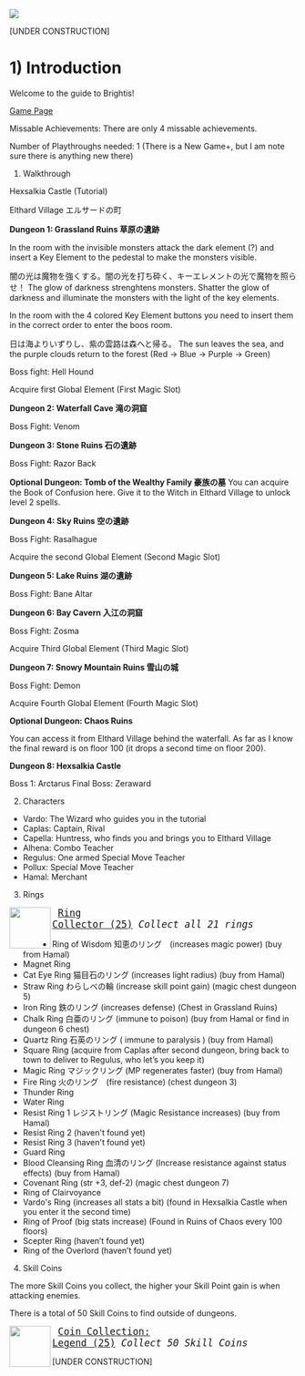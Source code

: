 ![](http://www.hardcoregaming101.net/wp-content/uploads/2020/12/brightis-titlejpn-1.jpg)

[UNDER CONSTRUCTION]

# 1) Introduction

Welcome to the guide to Brightis!

[Game Page](https://retroachievements.org/game/18202)

Missable Achievements: There are only 4 missable achievements.

Number of Playthroughs needed: 1 (There is a New Game+, but I am note sure there is anything new there)

1) Walkthrough

Hexsalkia Castle (Tutorial)

Elthard Village エルサードの町

**Dungeon 1: Grassland Ruins 草原の遺跡**

In the room with the invisible monsters attack the dark element (?) and insert a Key Element to the pedestal to make the monsters visible.

闇の光は魔物を強くする。闇の光を打ち砕く、キーエレメントの光で魔物を照らせ！
The glow of darkness strenghtens monsters. Shatter the glow of darkness and illuminate the monsters with the light of the key elements.

In the room with the 4 colored Key Element buttons you need to insert them in the correct order to enter the boos room.

日は海よりいずりし、紫の雲路は森へと帰る。
The sun leaves the sea, and the purple clouds return to the forest
(Red -> Blue -> Purple -> Green)

Boss fight: Hell Hound 

Acquire first Global Element (First Magic Slot)

**Dungeon 2: Waterfall Cave 滝の洞窟**

Boss Fight: Venom

**Dungeon 3: Stone Ruins 石の遺跡**

Boss Fight: Razor Back

**Optional Dungeon: Tomb of the Wealthy Family 豪族の墓**
You can acquire the Book of Confusion here. Give it to the Witch in Elthard Village to unlock level 2 spells.

**Dungeon 4: Sky Ruins 空の遺跡**

Boss Fight: Rasalhague

Acquire the second Global Element (Second Magic Slot)

**Dungeon 5: Lake Ruins 湖の遺跡**

Boss Fight: Bane Altar

**Dungeon 6: Bay Cavern 入江の洞窟**

Boss Fight: Zosma

Acquire Third Global Element (Third Magic Slot)

**Dungeon 7: Snowy Mountain Ruins 雪山の城**

Boss Fight: Demon

Acquire Fourth Global Element (Fourth Magic Slot)

**Optional Dungeon: Chaos Ruins**

You can access it from Elthard Village behind the waterfall. As far as I know the final reward is on floor 100 (it drops a second time on floor 200).

**Dungeon 8: Hexsalkia Castle**

Boss 1: Arctarus
Final Boss: Zeraward

2) Characters

* Vardo: The Wizard who guides you in the tutorial
* Caplas: Captain, Rival
* Capella: Huntress, who finds you and brings you to Elthard Village
* Alhena: Combo Teacher
* Regulus: One armed Special Move Teacher
* Pollux: Special Move Teacher
* Hamal: Merchant

3) Rings

<img align="left" width="72" height="72" src="https://media.retroachievements.org/Badge/407750_lock.png">

<big><pre>
[Ring Collector (25)](https://media.retroachievements.org/Badge/407750_lock.png)
_Collect all 21 rings_
</pre></big>

* Ring of Wisdom  知恵のリング　(increases magic power) (buy from Hamal)
* Magnet Ring
* Cat Eye Ring  猫目石のリング (increases light radius) (buy from Hamal)
* Straw Ring わらしべの輪 (increase skill point gain) (magic chest dungeon 5)
* Iron Ring 鉄のリング (increases defense) (Chest in Grassland Ruins)
* Chalk Ring 白亜のリング  (immune to poison) (buy from Hamal or find in dungeon 6 chest)
* Quartz Ring 石英のリング ( immune to paralysis ) (buy from Hamal)
* Square Ring (acquire from Caplas after second dungeon, bring back to town to deliver to Regulus, who let’s you keep it)
* Magic Ring マジックリング (MP regenerates faster) (buy from Hamal)
* Fire Ring 火のリング　(fire resistance) (chest dungeon 3)
* Thunder Ring
* Water Ring
* Resist Ring 1 レジストリング (Magic Resistance increases) (buy from Hamal)
* Resist Ring 2 (haven't found yet)
* Resist Ring 3 (haven't found yet)
* Guard Ring
* Blood Cleansing Ring 血清のリング (Increase resistance against status effects) (buy from Hamal)
* Covenant Ring (str +3, def-2) (magic chest dungeon 7)
* Ring of Clairvoyance
* Vardo's Ring (increases all stats a bit) (found in Hexsalkia Castle when you enter it the second time)
* Ring of Proof (big stats increase) (Found in Ruins of Chaos every 100 floors)
* Scepter Ring (haven’t found yet)
* Ring of the Overlord (haven’t found yet)

4) Skill Coins

The more Skill Coins you collect, the higher your Skill Point gain is when attacking enemies.

There is a total of 50 Skill Coins to find outside of dungeons.

<img align="left" width="72" height="72" src="https://media.retroachievements.org/Badge/407755_lock.png">

<big><pre>
[Coin Collection: Legend (25)](https://retroachievements.org/achievement/362187)
_Collect 50 Skill Coins_
</pre></big>

[UNDER CONSTRUCTION]